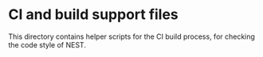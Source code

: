 # CI and build support files

This directory contains helper scripts for the CI build process, for checking
the code style of NEST.
